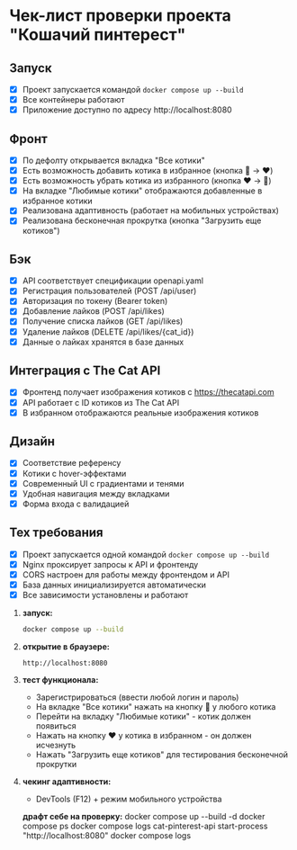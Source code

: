 # Чек-лист проверки проекта "Кошачий пинтерест"

## Запуск
- [x] Проект запускается командой `docker compose up --build`
- [x] Все контейнеры работают
- [x] Приложение доступно по адресу http://localhost:8080

## Фронт
- [x] По дефолту открывается вкладка "Все котики"
- [x] Есть возможность добавить котика в избранное (кнопка 🤍 → ❤️)
- [x] Есть возможность убрать котика из избранного (кнопка ❤️ → 🤍)
- [x] На вкладке "Любимые котики" отображаются добавленные в избранное котики
- [x] Реализована адаптивность (работает на мобильных устройствах)
- [x] Реализована бесконечная прокрутка (кнопка "Загрузить еще котиков")

## Бэк
- [x] API соответствует спецификации openapi.yaml
- [x] Регистрация пользователей (POST /api/user)
- [x] Авторизация по токену (Bearer token)
- [x] Добавление лайков (POST /api/likes)
- [x] Получение списка лайков (GET /api/likes)
- [x] Удаление лайков (DELETE /api/likes/{cat_id})
- [x] Данные о лайках хранятся в базе данных

## Интеграция с The Cat API
- [x] Фронтенд получает изображения котиков с https://thecatapi.com
- [x] API работает с ID котиков из The Cat API
- [x] В избранном отображаются реальные изображения котиков

## Дизайн
- [x] Соответствие референсу
- [x] Котики с hover-эффектами
- [x] Современный UI с градиентами и тенями
- [x] Удобная навигация между вкладками
- [x] Форма входа с валидацией

## Тех требования
- [x] Проект запускается одной командой `docker compose up --build`
- [x] Nginx проксирует запросы к API и фронтенду
- [x] CORS настроен для работы между фронтендом и API
- [x] База данных инициализируется автоматически
- [x] Все зависимости установлены и работают

1. **запуск:**
   ```bash
   docker compose up --build
   ```

2. **открытие в браузере:**
   ```
   http://localhost:8080
   ```

3. **тест функционала:**
   - Зарегистрироваться (ввести любой логин и пароль)
   - На вкладке "Все котики" нажать на кнопку 🤍 у любого котика
   - Перейти на вкладку "Любимые котики" - котик должен появиться
   - Нажать на кнопку ❤️ у котика в избранном - он должен исчезнуть
   - Нажать "Загрузить еще котиков" для тестирования бесконечной прокрутки

4. **чекинг адаптивности:**
   - DevTools (F12) + режим мобильного устройства


   **драфт себе на проверку:**
   docker compose up --build -d
   docker compose ps
   docker compose logs cat-pinterest-api
   start-process "http://localhost:8080"
   docker compose logs

